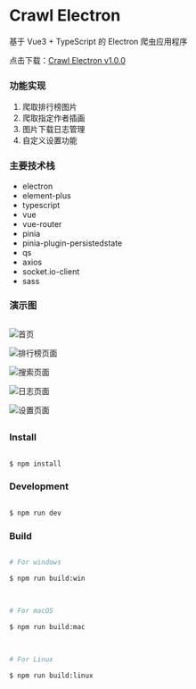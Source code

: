 
# Crawl Electron
基于 Vue3 + TypeScript 的 Electron 爬虫应用程序

点击下载：[Crawl Electron v1.0.0](https://oss.ogcfun.top/app/ogcfunCrawl-1.0.0-setup.exe)

### 功能实现

 1.  爬取排行榜图片
 2. 爬取指定作者插画
 3. 图片下载日志管理
 4. 自定义设置功能

### 主要技术栈

 - electron
 - element-plus
 - typescript
 - vue
 - vue-router
 - pinia
 - pinia-plugin-persistedstate
 - qs
 - axios
 - socket.io-client
 - sass

### 演示图
##
![首页](https://gallery.ogcfun.top/crawl/crawl-home.png)

![排行榜页面](https://gallery.ogcfun.top/crawl/crawl-ranking.png)

![搜索页面](https://gallery.ogcfun.top/crawl/crawl-search.png)

![日志页面](https://gallery.ogcfun.top/crawl/crawl-log.png)

![设置页面](https://gallery.ogcfun.top/crawl/crawl-setting.png)


##

### Install

```bash

$ npm install

```
  
### Development

```bash

$ npm run dev

```  

### Build

```bash

# For windows

$ npm run build:win

  
  
# For macOS

$ npm run build:mac

  

# For Linux

$ npm run build:linux

```



